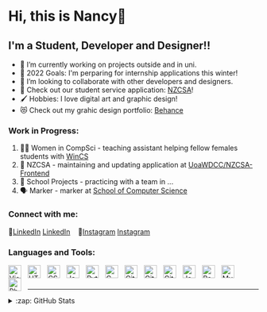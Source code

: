 # Hi, this is Nancy👋 
## I'm a Student, Developer and Designer!!

- 🌱 I’m currently working on projects outside and in uni.
- 🥅 2022 Goals: I'm perparing for internship applications this winter!
- 👯 I’m looking to collaborate with other developers and designers.
- 🐼 Check out our student service application: [NZCSA](https://nzcsa.wdcc.co.nz/)!
- 🖌️ Hobbies: I love digital art and graphic design!
- 😻 Check out my grahic design portfolio: [Behance](https://www.behance.net/nancy111570b77)

### Work in Progress:

1. 👩‍💻 Women in CompSci - teaching assistant helping fellow females students with [WinCS](https://www.facebook.com/groups/UOA.WINCS/)
2. 💪 NZCSA - maintaining and updating application at [UoaWDCC/NZCSA-Frontend](https://github.com/UoaWDCC/NZCSA-Frontend)
3. 🎉 School Projects - practicing with a team in ...
4. 🗣 Marker - marker at [School of Computer Science](https://www.auckland.ac.nz/en/science/about-the-faculty/school-of-computer-science.html)

### Connect with me:

👔[LinkedIn](https://www.linkedin.com/in/nancy-zhong-226aa5220/#gh-light-mode-only)
[LinkedIn](https://www.linkedin.com/in/nancy-zhong-226aa5220/#gh-dark-mode-only)
&nbsp;&nbsp;
🤳[Instagram](https://www.instagram.com/nancyzl7/#gh-light-mode-only)
[Instagram](https://www.instagram.com/nancyzl7/#gh-dark-mode-only)

### Languages and Tools:

<img align="left" alt="Visual Studio Code" width="26px" src="https://cdn.jsdelivr.net/gh/devicons/devicon/icons/vscode/vscode-original.svg" style="padding-right:10px;" />
<img align="left" alt="HTML5" width="26px" src="https://cdn.jsdelivr.net/gh/devicons/devicon/icons/html5/html5-original.svg" style="padding-right:10px;" />
<img align="left" alt="CSS3" width="26px" src="https://cdn.jsdelivr.net/gh/devicons/devicon/icons/python/python-original.svg" style="padding-right:10px;" />
<img align="left" alt="Java" width="26px" src="https://cdn.jsdelivr.net/gh/devicons/devicon/icons/java/java-original.svg" style="padding-right:10px;" />
<img align="left" alt="Python" width="26px" src="https://cdn.jsdelivr.net/gh/devicons/devicon/icons/photoshop/photoshop-plain.svg" style="padding-right:10px;" />
<img align="left" alt="C" width="26px" src="https://cdn.jsdelivr.net/gh/devicons/devicon/icons/c/c-original.svg" style="padding-right:10px;" />
<img align="left" alt="Git" width="26px" src="https://cdn.jsdelivr.net/gh/devicons/devicon/icons/git/git-original.svg" style="padding-right:10px;" />
<img align="left" alt="GitHub" width="26px" src="https://user-images.githubusercontent.com/3369400/139447912-e0f43f33-6d9f-45f8-be46-2df5bbc91289.png" style="padding-right:10px;" />
<img align="left" alt="GitHub" width="26px" src="https://user-images.githubusercontent.com/3369400/139448065-39a229ba-4b06-434b-bc67-616e2ed80c8f.png" style="padding-right:10px;" />
<img align="left" alt="JavaScript" width="26px" src="https://cdn.jsdelivr.net/gh/devicons/devicon/icons/javascript/javascript-original.svg" style="padding-right:10px;" />
<img align="left" alt="React" width="26px" src="https://cdn.jsdelivr.net/gh/devicons/devicon/icons/react/react-original.svg" style="padding-right:10px;" />
<img align="left" alt="MySQL" width="26px" src="https://cdn.jsdelivr.net/gh/devicons/devicon/icons/mysql/mysql-original.svg" style="padding-right:10px;" />
<img align="left" alt="PhotoShop" width="26px" src="https://cdn.jsdelivr.net/gh/devicons/devicon/icons/photoshop/photoshop-plain.svg" style="padding-right:10px;" />

<br />
<br />

---

<details>
  <summary>:zap: GitHub Stats</summary>

</details>

[website]: https://codeSTACKr.com
[course]: http://vsCodeHero.com

